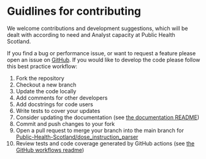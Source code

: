 # Guidlines for contributing

We welcome contributions and development suggestions, which will be dealt with according to need and Analyst capacity at Public Health Scotland.

If you find a bug or performance issue, or want to request a feature please open an issue on [GitHub](https://github.com/Public-Health-Scotland/dose_instruction_parser/issues). If you would like to develop the code please follow this best practice workflow:

1. Fork the repository
1. Checkout a new branch 
1. Update the code locally
1. Add comments for other developers
1. Add docstrings for code users
1. Write tests to cover your updates
1. Consider updating the documentation (see [the documentation README](https://github.com/Public-Health-Scotland/dose_instruction_parser/blob/main/doc/sphinx/README.md))
1. Commit and push changes to your fork
1. Open a pull request to merge your branch into the main branch for [Public-Health-Scotland/dose_instruction_parser](https://github.com/Public-Health-Scotland/dose_instruction_parser/)
1. Review tests and code coverage generated by GitHub actions (see [the GitHub workflows readme](https://github.com/Public-Health-Scotland/dose_instruction_parser/blob/main/.github/workflows/README.md))
  
